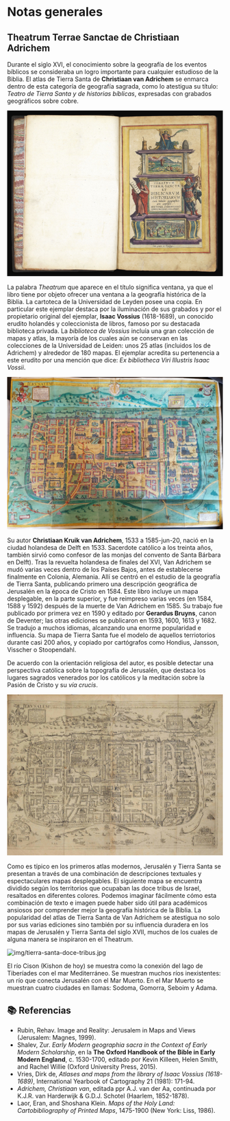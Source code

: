 # Notas generales

## Theatrum Terrae Sanctae de Christiaan Adrichem

Durante el siglo XVI, el conocimiento sobre la geografía de los eventos bíblicos se consideraba un logro importante para cualquier estudioso de la Biblia. El atlas de Tierra Santa de **Christiaan van Adrichem** se enmarca dentro de esta categoría de geografía sagrada, como lo atestigua su título: *Teatro de Tierra Santa y de historias bíblicas*, expresadas con grabados geográficos sobre cobre.

![img/theatrum-terrae-portrait.jpg](img/theatrum-terrae-portrait.jpg)

La palabra *Theatrum* que aparece en el título significa ventana, ya que el libro tiene por objeto ofrecer una ventana a la geografía histórica de la Biblia. La cartoteca de la Universidad de Leyden posee una copia. En particular este ejemplar destaca por la iluminación de sus grabados y por el propietario original del ejemplar, **Isaac Vossius** (1618-1689), un conocido erudito holandés y coleccionista de libros, famoso por su destacada biblioteca privada. La *biblioteca de Vossius* incluía una gran colección de mapas y atlas, la mayoría de los cuales aún se conservan en las colecciones de la Universidad de Leiden: unos 25 atlas (incluidos los de Adrichem) y alrededor de 180 mapas. El ejemplar acredita su pertenencia a este erudito por una mención que dice: *Ex bibliotheca Viri Illustris Isaac Vossii*. 

![Segunda edición de 1593, publicada por Birckmann en Colonia - Universidad de Leyden](img/jerusalem-map-small.jpg)

Su autor **Christiaan Kruik van Adrichem**,  1533 a 1585-jun-20, nació en la ciudad holandesa de Delft en 1533. Sacerdote católico a los treinta años, también sirvió como confesor de las monjas del convento de Santa Bárbara en Delft). Tras la revuelta holandesa de finales del XVI, Van Adrichem se mudó varias veces dentro de los Países Bajos, antes de establecerse finalmente en Colonia, Alemania. Allí se centró en el estudio de la geografía de Tierra Santa, publicando primero una descripción geográfica de Jerusalén en la época de Cristo en 1584. Este libro incluye un mapa desplegable, en la parte superior, y fue reimpreso varias veces (en 1584, 1588 y 1592) después de la muerte de Van Adrichem en 1585. Su trabajo fue publicado por primera vez en 1590 y editado por **Gerardus Bruyns**, canon de Deventer; las otras ediciones se publicaron en 1593, 1600, 1613 y 1682. Se tradujo a muchos idiomas, alcanzando una enorme popularidad e influencia. Su mapa de Tierra Santa fue el modelo de aquellos terriotorios durante casi 200 años, y copiado por cartógrafos como  Hondius, Jansson, Visscher o Stoopendahl.

De acuerdo con la orientación religiosa del autor, es posible detectar una perspectiva católica sobre la topografía de Jerusalén, que destaca los lugares sagrados venerados por los católicos y la meditación sobre la Pasión de Cristo y su *vía crucis*.

![Cuarta edición de 1613, publicada por Officina Birckmannica en Colonia - Subastas Christies](img/jerusalem-map-detail.jpg)

Como es típico en los primeros atlas modernos, Jerusalén y Tierra Santa se presentan a través de una combinación de descripciones textuales y espectaculares mapas desplegables. El siguiente mapa se encuentra dividido según los territorios que ocupaban las doce tribus de Israel, resaltados en diferentes colores. Podemos imaginar fácilmente cómo esta combinación de texto e imagen puede haber sido útil para académicos ansiosos por comprender mejor la geografía histórica de la Biblia. La popularidad del atlas de Tierra Santa de Van Adrichem se atestigua no solo por sus varias ediciones sino también por su influencia duradera en los mapas de Jerusalén y Tierra Santa del siglo XVII, muchos de los cuales de alguna manera se inspiraron en el Theatrum.

![img/tierra-santa-doce-tribus.jpg](img/tierra-santa-doce-tribus.jpg)

El río Cison (Kishon de hoy) se muestra como la conexión del lago de Tiberíades con el mar Mediterráneo. Se muestran muchos ríos inexistentes: un río que conecta Jerusalén con el Mar Muerto. En el Mar Muerto se muestran cuatro ciudades en llamas: Sodoma, Gomorra, Seboim y Adama. 

## 📚 Referencias

* Rubin, Rehav. Image and Reality: Jerusalem in Maps and Views (Jerusalem: Magnes, 1999).
* Shalev, Zur. *Early Modern geographia sacra in the Context of Early Modern Scholarship*,  en la **The Oxford Handbook of the Bible in Early Modern England**, c. 1530-1700, editado por Kevin Killeen, Helen Smith, and Rachel Willie (Oxford University Press, 2015).
* Vries, Dirk de, *Atlases and maps from the library of Isaac Vossius (1618-1689)*, International Yearbook of Cartography 21 (1981): 171-94.
* *Adrichem, Christiaan van*,  editada ppr A.J. van der Aa, continuada por K.J.R. van Harderwijk & G.D.J. Schotel (Haarlem, 1852-1878).
* Laor, Eran, and Shoshana Klein. *Maps of the Holy Land: Cartobibliography of Printed Maps*, 1475-1900 (New York: Liss, 1986).